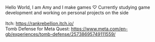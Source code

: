 Hello World, I am Amy and I make games ♡
Currently studying game development and working on personal projects on the side
<br/>
<br/>
Itch: https://rankrebellion.itch.io/
<br/>
Tomb Defense for Meta Quest: https://www.meta.com/en-gb/experiences/tomb-defense/25738695749111559/ 

<!---
RankRebellion/RankRebellion is a ✨ special ✨ repository because its `README.md` (this file) appears on your GitHub profile.
You can click the Preview link to take a look at your changes.
--->
